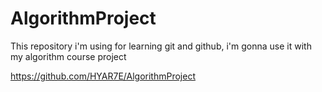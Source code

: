 # AlgorithmProject
This repository i'm using for learning git and github, i'm gonna use it with my algorithm course project

https://github.com/HYAR7E/AlgorithmProject

